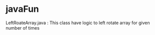 # javaFun
LeftRoateArray.java  : This class have logic to left rotate array for given number of times
